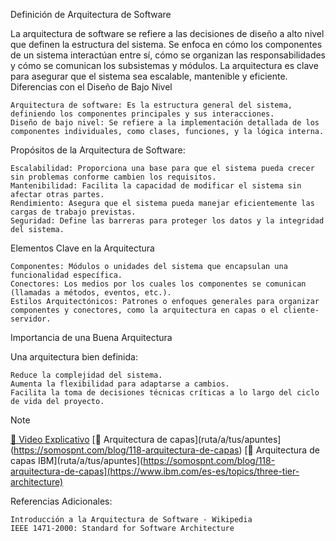 Definición de Arquitectura de Software

La arquitectura de software se refiere a las decisiones de diseño a alto nivel que definen la estructura del sistema. Se enfoca en cómo los componentes de un sistema interactúan entre sí, cómo se organizan las responsabilidades y cómo se comunican los subsistemas y módulos. La arquitectura es clave para asegurar que el sistema sea escalable, mantenible y eficiente.
Diferencias con el Diseño de Bajo Nivel

    Arquitectura de software: Es la estructura general del sistema, definiendo los componentes principales y sus interacciones.
    Diseño de bajo nivel: Se refiere a la implementación detallada de los componentes individuales, como clases, funciones, y la lógica interna.

Propósitos de la Arquitectura de Software:

    Escalabilidad: Proporciona una base para que el sistema pueda crecer sin problemas conforme cambien los requisitos.
    Mantenibilidad: Facilita la capacidad de modificar el sistema sin afectar otras partes.
    Rendimiento: Asegura que el sistema pueda manejar eficientemente las cargas de trabajo previstas.
    Seguridad: Define las barreras para proteger los datos y la integridad del sistema.

Elementos Clave en la Arquitectura

    Componentes: Módulos o unidades del sistema que encapsulan una funcionalidad específica.
    Conectores: Los medios por los cuales los componentes se comunican (llamadas a métodos, eventos, etc.).
    Estilos Arquitectónicos: Patrones o enfoques generales para organizar componentes y conectores, como la arquitectura en capas o el cliente-servidor.

Importancia de una Buena Arquitectura

Una arquitectura bien definida:

    Reduce la complejidad del sistema.
    Aumenta la flexibilidad para adaptarse a cambios.
    Facilita la toma de decisiones técnicas críticas a lo largo del ciclo de vida del proyecto.


>[!NOTE]
[🎥 Video Explicativo](https://www.youtube.com/watch?v=PKyTFZtRztk)
[📝 Arquitectura de capas](ruta/a/tus/apuntes](https://somospnt.com/blog/118-arquitectura-de-capas)
[📝 Arquitectura de capas IBM](ruta/a/tus/apuntes](https://somospnt.com/blog/118-arquitectura-de-capas](https://www.ibm.com/es-es/topics/three-tier-architecture)


Referencias Adicionales:

    Introducción a la Arquitectura de Software - Wikipedia
    IEEE 1471-2000: Standard for Software Architecture
